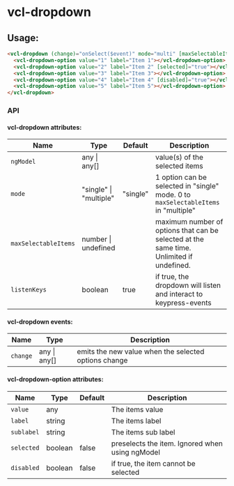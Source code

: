 # vcl-dropdown

## Usage:

```html
<vcl-dropdown (change)="onSelect($event)" mode="multi" [maxSelectableItems]="5">
  <vcl-dropdown-option value="1" label="Item 1"></vcl-dropdown-option>
  <vcl-dropdown-option value="2" label="Item 2" [selected]="true"></vcl-dropdown-option>
  <vcl-dropdown-option value="3" label="Item 3"></vcl-dropdown-option>
  <vcl-dropdown-option value="4" label="Item 4" [disabled]="true"></vcl-dropdown-option>
  <vcl-dropdown-option value="5" label="Item 5"></vcl-dropdown-option>
</vcl-dropdown>
```


### API

#### vcl-dropdown attributes:

Name                  | Type                        | Default  | Description
--------------------- | ---------------             | -------  | --------------------------------------------------------------------------------
`ngModel`             | any &#124; any[]            |          | value(s) of the selected items
`mode`                | "single" &#124; "multiple"  | "single" | 1 option can be selected in "single" mode. 0 to `maxSelectableItems` in "multiple"
`maxSelectableItems`  | number &#124; undefined     |          | maximum number of options that can be selected at the same time. Unlimited if undefined.
`listenKeys`          | boolean                     | true     | if true, the dropdown will listen and interact to keypress-events 

#### vcl-dropdown events:

Name                  | Type             | Description
--------------------- | ---------------  | -
`change`              | any &#124; any[] | emits the new value when the selected options change

#### vcl-dropdown-option attributes:

Name       | Type    | Default | Description
---------- | ------- | ------- | --------------------------------------
`value`    | any     |         | The items value
`label`    | string  |         | The items label
`sublabel` | string  |         | The items sub label
`selected` | boolean | false   | preselects the item. Ignored when using ngModel
`disabled` | boolean | false   | if true, the item cannot be selected
